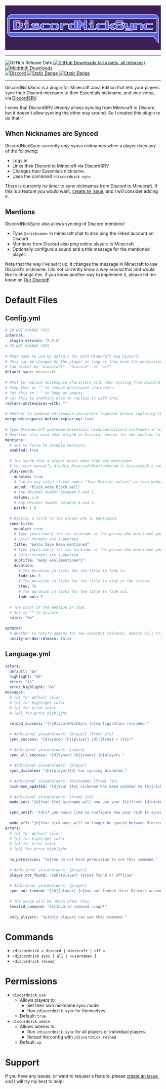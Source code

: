 ![DiscordNickSync](https://raw.githubusercontent.com/Erallie/discord-nick-sync/main/icons/banner/banner-press-12.png)

---

<span>
  <img alt="GitHub Release Date" src="https://img.shields.io/github/release-date/Erallie/discord-nick-sync?display_date=published_at&style=for-the-badge&label=Latest%20Release">
</span>
<a href="https://github.com/Erallie/discord-nick-sync" target="_blank">
  <img alt="GitHub Downloads (all assets, all releases)" src="https://img.shields.io/github/downloads/Erallie/discord-nick-sync/total?style=for-the-badge&logo=github&logoColor=ffffff&label=GitHub%20Downloads&color=hsl(0%2C%200%25%2C%2020%25)">
</a>
<a href="https://modrinth.com/plugin/discord-nick-sync" target="_blank">
  <img alt="Modrinth Downloads" src="https://img.shields.io/modrinth/dt/tles3bfw?style=for-the-badge&logo=modrinth&logoColor=00af5c&label=Modrinth%20Downloads&color=00af5c">
</a>
<br>
<a href="https://discord.gg/cCCEk7BX4W" target="_blank">
  <img alt="Discord" src="https://img.shields.io/discord/1102582171207741480?style=for-the-badge&logo=discord&logoColor=ffffff&label=Our%20Discord&color=5865F2">
</a>
<a href="https://github.com/Erallie" target="_blank">
  <img alt="Static Badge" src="https://img.shields.io/badge/Our%20Other%20Projects-%E2%9D%A4-563294?style=for-the-badge">
</a>
<a href="https://www.paypal.com/donate/?hosted_button_id=PHHGM83BQZ8MA" target="_blank">
  <img alt="Static Badge" src="https://img.shields.io/badge/Donate-%24-563294?style=for-the-badge&logo=paypal&color=rgb(0%2C%2048%2C%20135)">
</a>

---

DiscordNickSync is a plugin for Minecraft Java Edition that lets your players sync their Discord nickname to their Essentials nickname, and vice versa, via [DiscordSRV](https://modrinth.com/plugin/discordsrv).

I know that DiscordSRV *already* allows syncing from Minecraft to Discord, but it doesn't allow syncing the other way around. So I created this plugin to do that!

## When Nicknames are Synced
DiscordNickSync currently *only* syncs nicknames when a player does any of the following:
- Logs in
- Links their Discord to Minecraft via DiscordSRV
- Changes their Essentials nickname.
- Uses the command `/discordnick sync`

There is currently *no* timer to sync nicknames from Discord to Minecraft. If this is a feature you would want, [create an issue](https://github.com/Erallie/discord-nick-sync/issues), and I will consider adding it.

## Mentions
DiscordNickSync also allows syncing of Discord mentions!
- Type `@<nickname>` in minecraft chat to also ping the linked account on Discord.
- Mentions from Discord also ping online players in Minecraft.
- Optionally configure a sound and a title message for the mentioned player.

Note that the way I've set it up, it changes the message in Minecraft to use Discord's nickname. I do not currently know a way around this and would like to change this. If you know another way to implement it, please let me know on [Our Discord](https://discord.gg/cCCEk7BX4W)!

# Default Files
## Config.yml
```yml
# DO NOT CHANGE THIS
internal:
  plugin-version: "X.X.X"
# DO NOT CHANGE THIS

# What name to use by default for both Minecraft and Discord.
# This can be changed by the player as long as they have the permission discordnick.use
# Can either be "minecraft", "discord", or "off"
default-sync: minecraft

# What to replace whitespace characters with when syncing from Discord to Minecraft.
# Keep this as "" to remove whitespace characters.
# Set this to " " to keep as spaces.
# Set this to anything else to replace it with that.
replace-whitespaces-with: ""

# Whether to combine whitespace characters together before replacing them with the value above.
merge-whitespaces-before-replacing: true

# Type @<minecraft username|essentials nickname|discord nickname> in minecraft chat to also ping the linked account on Discord.
# Mentions also work when pinged on Discord, except for the mention color.
mentions:
  # Set to false to disable mentions.
  enabled: true

  # The sound that a player hears when they are mentioned.
  # You must manually disable MinecraftMentionSound in DiscordSRV's config.yml if you don't want multiple sounds.
  play-sound:
    enabled: true
    # Can be any value listed under "Java Edition values" on this webpage: https://minecraft.wiki/w/Sounds.json#Sound_events
    sound: "block.note_block.bell"
    # Any decimal number between 0 and 1.
    volume: 1.0
    # Any decimal number between 0 and 2.
    pitch: 1.0
  
  # Display a title to the player who is mentioned.
  send-title:
    enabled: true
    # Type {mentioner} for the nickname of the person who mentioned you
    # Color formats are supported
    title: "&eYou have been mentioned"
    # Type {mentioner} for the nickname of the person who mentioned you
    # Color formats are supported
    subtitle: "&eby &6&l{mentioner}"
    duration:
      # The duration in ticks for the title to fade in.
      fade-in: 5
      # The duration in ticks for the title to stay on the screen.
      stay: 70
      # The duration in ticks for the title to fade out.
      fade-out: 5

  # The color of the mention in chat.
  # Set to "" to disable
  color: "&e"

updater:
  # Whether to notify admins for new snapshot releases. Admins will still be notified on stable releases.
  notify-on-dev-release: false
```

## Language.yml
```yml
colors:
  default: "&e"
  highlight: "&6"
  error: "&c"
  error_highlight: "&6"
messages:
  # {d} for default color
  # {h} for highlight color
  # {e} for error color
  # {eh} for error highlight
  
  reload_success: "{h}DiscordNickSync {d}configuration reloaded."

  # Additional placeholders: {player} {from} {to}
  sync_success: "{d}Synced {h}{player} {d}({from} → {to})"

  # Additional placeholders: {count}
  sync_all_success: "{d}Synced {h}{count} {d}players."

  # Additional placeholders: {player}
  sync_disabled: "{h}{player}{d} has syncing disabled."

  # Additional placeholders: {nickname} {from} {to}
  nickname_updated: "{d}Your {to} nickname has been updated to {h}{nickname}{d}."

  # Additional placeholders: {from} {to}
  mode_set: "{d}Your {to} nickname will now use your {h}{from} {d}nickname"

  sync_notif: "{d}If you would like to configure how your nick is synced, type {h}/discordnick"

  mode_off: "{d}Your nicknames will no longer be synced between Minecraft and Discord."
errors:
  # {d} for default color
  # {h} for highlight color
  # {e} for error color
  # {eh} for error highlight

  no_permission: "{e}You do not have permission to use this command."

  # Additional placeholders: {player}
  player_not_found: "{eh}{player} {e}not found or offline"

  # Additional placeholders: {player}
  sync_not_linked: "{eh}{player} {e}has not linked their Discord account."

  # The usage will be shown after this.
  invalid_command: "{e}Invalid command usage!"

  only_players: "{e}Only players can use this command."
```
# Commands
- `/discordnick < discord | minecraft | off >`
- `/discordnick sync [ all | <username> ]`
- `/discordnick reload`

# Permissions
- `discordnick.use`
    - Allows players to:
        - Set their own nickname sync mode
        - Run `/discordnick sync` for themselves.
    - Default: `true`
- `discordnick.admin`
    - Allows admins to:
        - Run `/discordnick sync` for all players or individual players.
        - Reload the config with `/discordnick reload`
    - Default: `op`
# Support
If you have any issues, or want to request a feature, please [create an issue](https://github.com/Erallie/discord-nick-sync/issues), and I will try my best to help!
